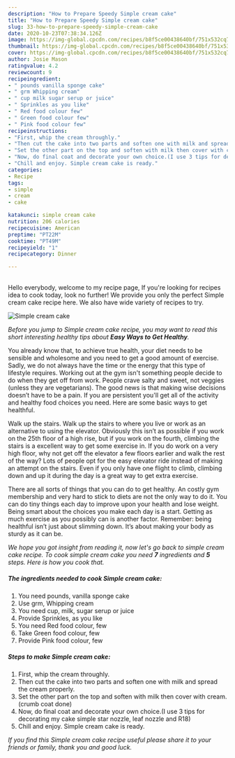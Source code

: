 ```yaml
---
description: "How to Prepare Speedy Simple cream cake"
title: "How to Prepare Speedy Simple cream cake"
slug: 33-how-to-prepare-speedy-simple-cream-cake
date: 2020-10-23T07:38:34.126Z
image: https://img-global.cpcdn.com/recipes/b8f5ce00438640bf/751x532cq70/simple-cream-cake-recipe-main-photo.jpg
thumbnail: https://img-global.cpcdn.com/recipes/b8f5ce00438640bf/751x532cq70/simple-cream-cake-recipe-main-photo.jpg
cover: https://img-global.cpcdn.com/recipes/b8f5ce00438640bf/751x532cq70/simple-cream-cake-recipe-main-photo.jpg
author: Josie Mason
ratingvalue: 4.2
reviewcount: 9
recipeingredient:
- " pounds vanilla sponge cake"
- " grm Whipping cream"
- " cup milk sugar serup or juice"
- " Sprinkles as you like"
- " Red food colour few"
- " Green food colour few"
- " Pink food colour few"
recipeinstructions:
- "First, whip the cream throughly."
- "Then cut the cake into two parts and soften one with milk and spread the cream properly."
- "Set the other part on the top and soften with milk then cover with cream. (crumb coat done)"
- "Now, do final coat and decorate your own choice.(I use 3 tips for decorating my cake simple star nozzle, leaf nozzle and R18)"
- "Chill and enjoy. Simple cream cake is ready."
categories:
- Recipe
tags:
- simple
- cream
- cake

katakunci: simple cream cake 
nutrition: 206 calories
recipecuisine: American
preptime: "PT22M"
cooktime: "PT49M"
recipeyield: "1"
recipecategory: Dinner

---
```

<br>
Hello everybody, welcome to my recipe page, If you're looking for recipes idea to cook today, look no further! We provide you only the perfect Simple cream cake recipe here. We also have wide variety of recipes to try.
<br>


![Simple cream cake](https://img-global.cpcdn.com/recipes/b8f5ce00438640bf/751x532cq70/simple-cream-cake-recipe-main-photo.jpg)

<i>Before you jump to Simple cream cake recipe, you may want to read this short interesting healthy tips about <strong>Easy Ways to Get Healthy</strong>.</i>

You already know that, to achieve true health, your diet needs to be sensible and wholesome and you need to get a good amount of exercise. Sadly, we do not always have the time or the energy that this type of lifestyle requires. Working out at the gym isn't something people decide to do when they get off from work. People crave salty and sweet, not veggies (unless they are vegetarians). The good news is that making wise decisions doesn’t have to be a pain. If you are persistent you'll get all of the activity and healthy food choices you need. Here are some basic ways to get healthful.

Walk up the stairs. Walk up the stairs to where you live or work as an alternative to using the elevator. Obviously this isn’t as possible if you work on the 25th floor of a high rise, but if you work on the fourth, climbing the stairs is a excellent way to get some exercise in. If you do work on a very high floor, why not get off the elevator a few floors earlier and walk the rest of the way? Lots of people opt for the easy elevator ride instead of making an attempt on the stairs. Even if you only have one flight to climb, climbing down and up it during the day is a great way to get extra exercise. 

There are all sorts of things that you can do to get healthy. An costly gym membership and very hard to stick to diets are not the only way to do it. You can do tiny things each day to improve upon your health and lose weight. Being smart about the choices you make each day is a start. Getting as much exercise as you possibly can is another factor. Remember: being healthful isn’t just about slimming down. It’s about making your body as sturdy as it can be. 


<i>We hope you got insight from reading it, now let's go back to simple cream cake recipe. To cook simple cream cake you need <strong>7</strong> ingredients and <strong>5</strong> steps. Here is how you cook that.
</i>

##### The ingredients needed to cook Simple cream cake:

1. You need  pounds, vanilla sponge cake
1. Use  grm, Whipping cream
1. You need  cup, milk, sugar serup or juice
1. Provide  Sprinkles, as you like
1. You need  Red food colour, few
1. Take  Green food colour, few
1. Provide  Pink food colour, few


##### Steps to make Simple cream cake:

1. First, whip the cream throughly.
1. Then cut the cake into two parts and soften one with milk and spread the cream properly.
1. Set the other part on the top and soften with milk then cover with cream. (crumb coat done)
1. Now, do final coat and decorate your own choice.(I use 3 tips for decorating my cake simple star nozzle, leaf nozzle and R18)
1. Chill and enjoy. Simple cream cake is ready.


<i>If you find this Simple cream cake recipe useful please share it to your friends or family, thank you and good luck.</i>
